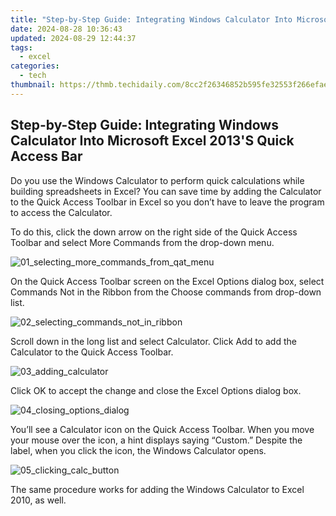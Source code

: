 ```yaml
---
title: "Step-by-Step Guide: Integrating Windows Calculator Into Microsoft Excel 2013'S Quick Access Bar"
date: 2024-08-28 10:36:43
updated: 2024-08-29 12:44:37
tags:
  - excel
categories:
  - tech
thumbnail: https://thmb.techidaily.com/8cc2f26346852b595fe32553f266efaeb26b116a663fa0800cea00c3335313c9.png
---
```


## Step-by-Step Guide: Integrating Windows Calculator Into Microsoft Excel 2013'S Quick Access Bar

Do you use the Windows Calculator to perform quick calculations while building spreadsheets in Excel? You can save time by adding the Calculator to the Quick Access Toolbar in Excel so you don’t have to leave the program to access the Calculator.

 To do this, click the down arrow on the right side of the Quick Access Toolbar and select More Commands from the drop-down menu.

![01_selecting_more_commands_from_qat_menu](https://static1.howtogeekimages.com/wordpress/wp-content/uploads/2013/10/01_selecting_more_commands_from_qat_menu.png) 

 On the Quick Access Toolbar screen on the Excel Options dialog box, select Commands Not in the Ribbon from the Choose commands from drop-down list.

![02_selecting_commands_not_in_ribbon](https://static1.howtogeekimages.com/wordpress/wp-content/uploads/2013/10/02_selecting_commands_not_in_ribbon.png) 

 Scroll down in the long list and select Calculator. Click Add to add the Calculator to the Quick Access Toolbar.

![03_adding_calculator](https://static1.howtogeekimages.com/wordpress/wp-content/uploads/2013/10/03_adding_calculator.png) 

 Click OK to accept the change and close the Excel Options dialog box.

![04_closing_options_dialog](https://static1.howtogeekimages.com/wordpress/wp-content/uploads/2013/10/04_closing_options_dialog.png) 

 You’ll see a Calculator icon on the Quick Access Toolbar. When you move your mouse over the icon, a hint displays saying “Custom.” Despite the label, when you click the icon, the Windows Calculator opens.

![05_clicking_calc_button](https://static1.howtogeekimages.com/wordpress/wp-content/uploads/2013/10/05_clicking_calc_button.png) 

 The same procedure works for adding the Windows Calculator to Excel 2010, as well.

<ins class="adsbygoogle"
     style="display:block"
     data-ad-format="autorelaxed"
     data-ad-client="ca-pub-7571918770474297"
     data-ad-slot="1223367746"></ins>



<ins class="adsbygoogle"
     style="display:block"
     data-ad-client="ca-pub-7571918770474297"
     data-ad-slot="8358498916"
     data-ad-format="auto"
     data-full-width-responsive="true"></ins>
